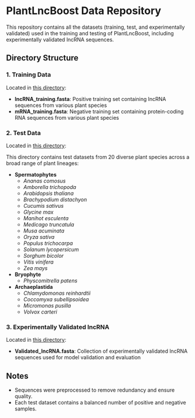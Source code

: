 # PlantLncBoost Data Repository

This repository contains all the datasets (training, test, and experimentally validated) used in the training and testing of PlantLncBoost, including experimentally validated lncRNA sequences.

## Directory Structure

### 1. Training Data

Located in [this directory](https://github.com/xuechantian/PlantLncBoost/tree/master/data/):

- **lncRNA_training.fasta**: Positive training set containing lncRNA sequences from various plant species
- **mRNA_training.fasta**: Negative training set containing protein-coding RNA sequences from various plant species

### 2. Test Data

Located in [this directory](https://github.com/xuechantian/PlantLncBoost/tree/master/data/testdata/):

This directory contains test datasets from 20 diverse plant species across a broad range of plant lineages:

- **Spermatophytes**
  - *Ananas comosus*
  - *Amborella trichopoda*
  - *Arabidopsis thaliana*
  - *Brachypodium distachyon*
  - *Cucumis sativus*
  - *Glycine max*
  - *Manihot esculenta*
  - *Medicago truncatula*
  - *Musa acuminata*
  - *Oryza sativa*
  - *Populus trichocarpa*
  - *Solanum lycopersicum*
  - *Sorghum bicolor*
  - *Vitis vinifera*
  - *Zea mays*
- **Bryophyte**
  - *Physcomitrella patens*
- **Archaeplastida**
  - *Chlamydomonas reinhardtii*
  - *Coccomyxa subellipsoidea*
  - *Micromonas pusilla*
  - *Volvox carteri*

### 3. Experimentally Validated lncRNA

Located in [this directory](https://github.com/xuechantian/PlantLncBoost/tree/master/data/):

- **Validated_lncRNA.fasta**: Collection of experimentally validated lncRNA sequences used for model validation and evaluation

## Notes

- Sequences were preprocessed to remove redundancy and ensure quality.
- Each test dataset contains a balanced number of positive and negative samples.

